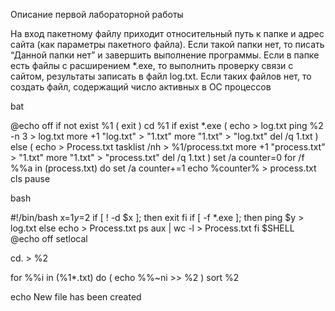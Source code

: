 Описание первой лабораторной работы

На вход пакетному файлу приходит относительный путь к папке и адрес сайта (как параметры пакетного файла). Если такой папки нет, то писать “Данной папки нет” и завершить выполнение программы. Если в папке есть файлы с раcширением *.exe, то выполнить проверку связи с сайтом, результаты записать в файл log.txt. Если таких файлов нет, то создать файл, содержащий число активных в ОС процессов


bat

@echo off
if not exist %1 (
   exit
)
cd %1
if exist *.exe (
   echo > log.txt 
   ping %2 -n 3 > log.txt
   more +1 "log.txt" > "1.txt"
   more  "1.txt" > "log.txt"
   del /q 1.txt
) else (
   echo > Process.txt
   tasklist /nh > %1/process.txt
   more +1 "process.txt" > "1.txt"
   more  "1.txt" > "process.txt"
   del /q 1.txt 
)
set /a counter=0 
for /f %%a in (process.txt) do set /a counter+=1
echo %counter% > process.txt
cls
pause

bash

#!/bin/bash
x=$1
y=$2
if [ ! -d $x ]; then
  exit
fi
if [ -f *.exe ]; then
  ping $y > log.txt
else
  echo > Process.txt
  ps aux | wc -l > Process.txt
 fi
$SHELL
@echo off
setlocal

cd. > %2 

for %%i in (%1\*.txt) do (
    echo %%~ni >> %2
)
sort %2

echo New file has been created




